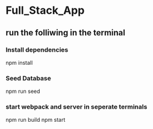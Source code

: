 # Full_Stack_App

  ## run the folliwing in the terminal
  ### Install dependencies
  npm install

  ### Seed Database
  npm run seed

  ### start webpack and server in seperate terminals
  npm run build
  npm start